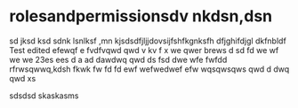 # rolesandpermissionsdv nkdsn,dsn 
sd jksd ksd
sdnk lsnlksf
 ,mn kjsdsdfjljjdovsijfshfkgnksfh dfjghifdjgl dkfnbldf
Test edited efewqf e
fvdfvqwd qwd
v kv f x
we qwer brews d sd fd
we wf we we 23es ees 
d  a ad dawdwq  qwd
ds fsd dwe wfe
 fwfdd  rfrwsqwwq,kdsh fkwk
fw fd fd
ewf wefwedwef efw
wqsqwsqws
qwd d dwq qwd
xs

sdsdsd
skaskasms
